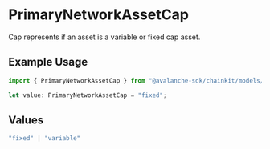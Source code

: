 # PrimaryNetworkAssetCap

Cap represents if an asset is a variable or fixed cap asset.

## Example Usage

```typescript
import { PrimaryNetworkAssetCap } from "@avalanche-sdk/chainkit/models/components";

let value: PrimaryNetworkAssetCap = "fixed";
```

## Values

```typescript
"fixed" | "variable"
```